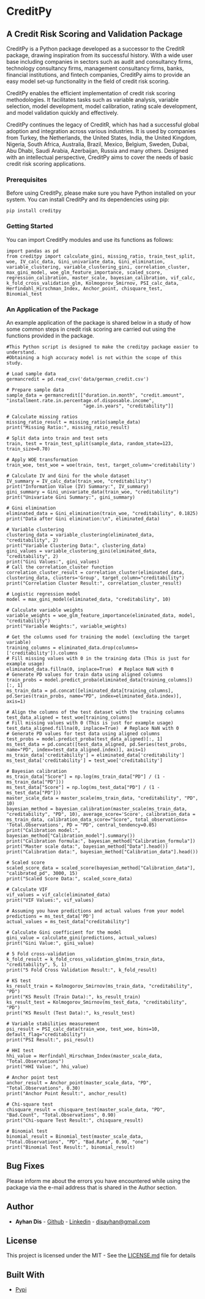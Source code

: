 # CreditPy
## A Credit Risk Scoring and Validation Package

CreditPy is a Python package developed as a successor to the CreditR package, drawing inspiration from its successful history. With a wide user base including companies in sectors such as audit and consultancy firms, technology consultancy firms, management consultancy firms, banks, financial institutions, and fintech companies, CreditPy aims to provide an easy model set-up functionality in the field of credit risk scoring.

CreditPy enables the efficient implementation of credit risk scoring methodologies. It facilitates tasks such as variable analysis, variable selection, model development, model calibration, rating scale development, and model validation quickly and effectively.

CreditPy continues the legacy of CreditR, which has had a successful global adoption and integration across various industries. It is used by companies from Turkey, the Netherlands, the United States, India, the United Kingdom, Nigeria, South Africa, Australia, Brazil, Mexico, Belgium, Sweden, Dubai, Abu Dhabi, Saudi Arabia, Azerbaijan, Russia and many others. Designed with an intellectual perspective, CreditPy aims to cover the needs of basic credit risk scoring applications.

### Prerequisites
Before using CreditPy, please make sure you have Python installed on your system. You can install CreditPy and its dependencies using pip:
```
pip install creditpy
```

### Getting Started
You can import CreditPy modules and use its functions as follows:
```
import pandas as pd
from creditpy import calculate_gini, missing_ratio, train_test_split, woe, IV_calc_data, Gini_univariate_data, Gini_elimination, variable_clustering, variable_clustering_gini, correlation_cluster, max_gini_model, woe_glm_feature_importance, scaled_score, regression_calibration, master_scale, bayesian_calibration, vif_calc, k_fold_cross_validation_glm, Kolmogorov_Smirnov, PSI_calc_data, Herfindahl_Hirschman_Index, Anchor_point, chisquare_test, Binomial_test

```

### An Application of the Package
An example application of the package is shared below in a study of how some common steps in credit risk scoring are carried out using the functions provided in the package.

```
#This Python script is designed to make the creditpy package easier to understand.
#Obtaining a high accuracy model is not within the scope of this study.

# Load sample data
germancredit = pd.read_csv('data/german_credit.csv')

# Prepare sample data
sample_data = germancredit[["duration.in.month", "credit.amount", "installment.rate.in.percentage.of.disposable.income",
                            "age.in.years", "creditability"]]

# Calculate missing ratios
missing_ratio_result = missing_ratio(sample_data)
print("Missing Ratio:", missing_ratio_result)

# Split data into train and test sets
train, test = train_test_split(sample_data, random_state=123, train_size=0.70)

# Apply WOE transformation
train_woe, test_woe = woe(train, test, target_column='creditability')

# Calculate IV and Gini for the whole dataset
IV_summary = IV_calc_data(train_woe, "creditability")
print("Information Value (IV) Summary:", IV_summary)
gini_summary = Gini_univariate_data(train_woe, "creditability")
print("Univariate Gini Summary:", gini_summary)

# Gini elimination
eliminated_data = Gini_elimination(train_woe, "creditability", 0.1825)
print("Data after Gini elimination:\n", eliminated_data)

# Variable clustering
clustering_data = variable_clustering(eliminated_data, "creditability", 2)
print("Variable Clustering Data:", clustering_data)
gini_values = variable_clustering_gini(eliminated_data, "creditability", 2)
print("Gini Values:", gini_values)
# Call the correlation_cluster function
correlation_cluster_result = correlation_cluster(eliminated_data, clustering_data, clusters='Group', target_column="creditability")
print("Correlation Cluster Result:", correlation_cluster_result)

# Logistic regression model
model = max_gini_model(eliminated_data, "creditability", 10)

# Calculate variable weights
variable_weights = woe_glm_feature_importance(eliminated_data, model, "creditability")
print("Variable Weights:", variable_weights)

# Get the columns used for training the model (excluding the target variable)
training_columns = eliminated_data.drop(columns=['creditability']).columns
# Fill missing values with 0 in the training data (This is just for example usage)
eliminated_data.fillna(0, inplace=True)  # Replace NaN with 0
# Generate PD values for train data using aligned columns
train_probs = model.predict_proba(eliminated_data[training_columns])[:, 1]
ms_train_data = pd.concat([eliminated_data[training_columns], pd.Series(train_probs, name="PD", index=eliminated_data.index)], axis=1)

# Align the columns of the test dataset with the training columns
test_data_aligned = test_woe[training_columns]
# Fill missing values with 0 (This is just for example usage)
test_data_aligned.fillna(0, inplace=True)  # Replace NaN with 0
# Generate PD values for test data using aligned columns
test_probs = model.predict_proba(test_data_aligned)[:, 1]
ms_test_data = pd.concat([test_data_aligned, pd.Series(test_probs, name="PD", index=test_data_aligned.index)], axis=1)
ms_train_data['creditability'] = eliminated_data['creditability']
ms_test_data['creditability'] = test_woe['creditability']

# Bayesian calibration
ms_train_data["Score"] = np.log(ms_train_data["PD"] / (1 - ms_train_data["PD"]))
ms_test_data["Score"] = np.log(ms_test_data["PD"] / (1 - ms_test_data["PD"]))
master_scale_data = master_scale(ms_train_data, "creditability", "PD", 10)
bayesian_method = bayesian_calibration(master_scale(ms_train_data, "creditability", "PD", 10), average_score='Score', calibration_data = ms_train_data, calibration_data_score="Score", total_observations= 'Total.Observations', PD = "PD", central_tendency=0.05)
print("Calibration model:", bayesian_method["Calibration_model"].summary())
print("Calibration formula:", bayesian_method["Calibration_formula"])
print("Master scale data:", bayesian_method["Data"].head())
print("Calibration data:", bayesian_method["Calibration_data"].head())

# Scaled score
scaled_score_data = scaled_score(bayesian_method["Calibration_data"], "calibrated_pd", 3000, 15)
print("Scaled Score Data:", scaled_score_data)

# Calculate VIF
vif_values = vif_calc(eliminated_data)
print("VIF Values:", vif_values)

# Assuming you have predictions and actual values from your model
predictions = ms_test_data['PD']
actual_values = ms_test_data["creditability"]

# Calculate Gini coefficient for the model
gini_value = calculate_gini(predictions, actual_values)
print("Gini Value:", gini_value)

# 5 Fold cross-validation
k_fold_result = k_fold_cross_validation_glm(ms_train_data, "creditability", 5, 1)
print("5 Fold Cross Validation Result:", k_fold_result)

# KS test
ks_result_train = Kolmogorov_Smirnov(ms_train_data, "creditability", "PD")
print("KS Result (Train Data):", ks_result_train)
ks_result_test = Kolmogorov_Smirnov(ms_test_data, "creditability", "PD")
print("KS Result (Test Data):", ks_result_test)

# Variable stabilities measurement
psi_result = PSI_calc_data(train_woe, test_woe, bins=10, default_flag="creditability")
print("PSI Result:", psi_result)

# HHI test
hhi_value = Herfindahl_Hirschman_Index(master_scale_data, "Total.Observations")
print("HHI Value:", hhi_value)

# Anchor point test
anchor_result = Anchor_point(master_scale_data, "PD", "Total.Observations", 0.30)
print("Anchor Point Result:", anchor_result)

# Chi-square test
chisquare_result = chisquare_test(master_scale_data, "PD", "Bad.Count", "Total.Observations", 0.90)
print("Chi-square Test Result:", chisquare_result)

# Binomial test
binomial_result = Binomial_test(master_scale_data, "Total.Observations", "PD", "Bad.Rate", 0.90, "one")
print("Binomial Test Result:", binomial_result)
```

## Bug Fixes

Please inform me about the errors you have encountered while using the package via the e-mail address that is shared in the Author section.

## Author

* **Ayhan Dis**  - [Github](https://github.com/ayhandis) - [Linkedin](https://www.linkedin.com/in/ayhandis/)  - disayhan@gmail.com

## License

This project is licensed under the MIT - See the [LICENSE.md](LICENSE.md) file for details

## Built With

* [Pypi](https://pypi.org/)
